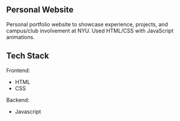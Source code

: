 ## Personal Website ##

Personal portfolio website to showcase experience, projects, and campus/club involvement at NYU. Used HTML/CSS with JavaScript animations.

## Tech Stack ##

Frontend:
  - HTML
  - CSS

Backend:
  - Javascript


    
